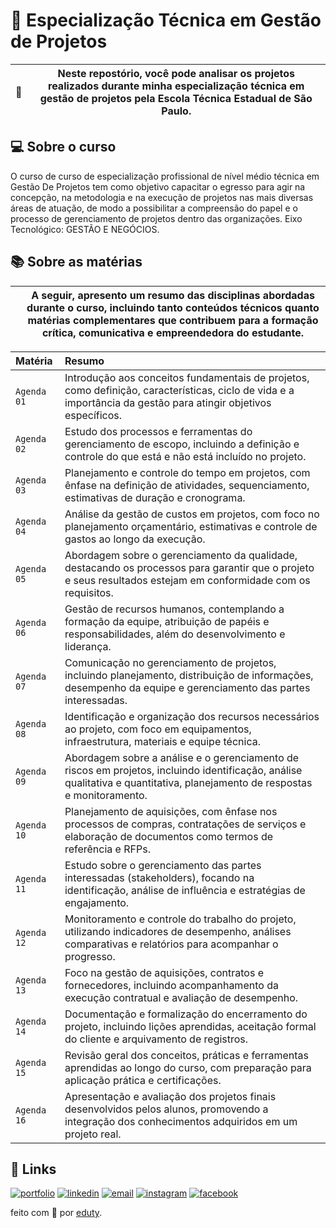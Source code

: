 # 📍 Especialização Técnica em Gestão de Projetos

| 📖 | Neste repostório, você pode analisar os projetos realizados durante minha especialização técnica em gestão de projetos pela Escola Técnica Estadual de São Paulo. |
| ----------------------------------- | ------------------------------------------------------------------------------------------------------------------------------------------------------------------------------------------------------------------------------------------------------------------------------------------------------------------------------------------------------------------------------------------------------------------------------------------------------------------------------------ |

## 💻 Sobre o curso

O curso de curso de especialização profissional de nível médio técnica em Gestão De Projetos tem como objetivo capacitar o egresso para agir na concepção, na metodologia e na execução de projetos nas mais diversas áreas de atuação, de modo a possibilitar a compreensão do papel e o processo de gerenciamento de projetos dentro das organizações. Eixo Tecnológico: GESTÃO E NEGÓCIOS.
 

## 📚 Sobre as matérias

  |  | A seguir, apresento um resumo das disciplinas abordadas durante o curso, incluindo tanto conteúdos técnicos quanto matérias complementares que contribuem para a formação crítica, comunicativa e empreendedora do estudante.  |
| ----------------------------------- | ------------------------------------------------------------------------------------------------------------------------------------------------------------------------------------------------------------------------------------------------------------------------------------------------------------------------------------------------------------------------------------------------------------------------------------------------------------------------------------ |


| Matéria   | Resumo     |
| :---------- | :---------  |
| `Agenda 01` | Introdução aos conceitos fundamentais de projetos, como definição, características, ciclo de vida e a importância da gestão para atingir objetivos específicos. |
| `Agenda 02` | Estudo dos processos e ferramentas do gerenciamento de escopo, incluindo a definição e controle do que está e não está incluído no projeto. |
| `Agenda 03` | Planejamento e controle do tempo em projetos, com ênfase na definição de atividades, sequenciamento, estimativas de duração e cronograma. |
| `Agenda 04` | Análise da gestão de custos em projetos, com foco no planejamento orçamentário, estimativas e controle de gastos ao longo da execução. |
| `Agenda 05` | Abordagem sobre o gerenciamento da qualidade, destacando os processos para garantir que o projeto e seus resultados estejam em conformidade com os requisitos. |
| `Agenda 06` | Gestão de recursos humanos, contemplando a formação da equipe, atribuição de papéis e responsabilidades, além do desenvolvimento e liderança. |
| `Agenda 07` | Comunicação no gerenciamento de projetos, incluindo planejamento, distribuição de informações, desempenho da equipe e gerenciamento das partes interessadas. |
| `Agenda 08` | Identificação e organização dos recursos necessários ao projeto, com foco em equipamentos, infraestrutura, materiais e equipe técnica. |
| `Agenda 09` | Abordagem sobre a análise e o gerenciamento de riscos em projetos, incluindo identificação, análise qualitativa e quantitativa, planejamento de respostas e monitoramento. |
| `Agenda 10` | Planejamento de aquisições, com ênfase nos processos de compras, contratações de serviços e elaboração de documentos como termos de referência e RFPs. |
| `Agenda 11` | Estudo sobre o gerenciamento das partes interessadas (stakeholders), focando na identificação, análise de influência e estratégias de engajamento. |
| `Agenda 12` | Monitoramento e controle do trabalho do projeto, utilizando indicadores de desempenho, análises comparativas e relatórios para acompanhar o progresso. |
| `Agenda 13` | Foco na gestão de aquisições, contratos e fornecedores, incluindo acompanhamento da execução contratual e avaliação de desempenho. |
| `Agenda 14` | Documentação e formalização do encerramento do projeto, incluindo lições aprendidas, aceitação formal do cliente e arquivamento de registros. |
| `Agenda 15` | Revisão geral dos conceitos, práticas e ferramentas aprendidas ao longo do curso, com preparação para aplicação prática e certificações. |
| `Agenda 16` | Apresentação e avaliação dos projetos finais desenvolvidos pelos alunos, promovendo a integração dos conhecimentos adquiridos em um projeto real. |




## 🔗 Links
[![portfolio](https://img.shields.io/badge/my_portfolio-000?style=for-the-badge&logo=ko-fi&logoColor=white)]()
[![linkedin](https://img.shields.io/badge/-LinkedIn-%230077B5?style=for-the-badge&logo=linkedin&logoColor=white)](https://www.linkedin.com/in/eduardo-lemes-185715239/)
[![email](https://img.shields.io/badge/-Gmail-%23333?style=for-the-badge&logo=gmail&logoColor=white)](mailto:edulucas.le43@gmail.com)
[![instagram](https://img.shields.io/badge/-Instagram-%23E4405F?style=for-the-badge&logo=instagram&logoColor=white)](https://www.instagram.com/_eduty/)
[![facebook](https://img.shields.io/badge/-Facebook-%230077B5?style=for-the-badge&logo=facebook&logoColor=white)](https://www.facebook.com/eduardo.januario.5876/)







feito com 🤍 por [eduty](https://github.com/eduty5665).
